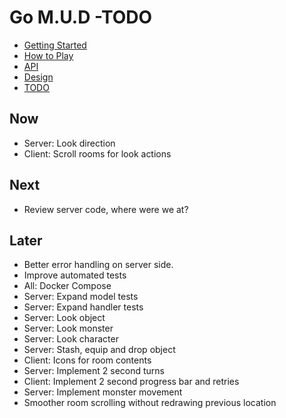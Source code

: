# Go M.U.D -TODO

- [Getting Started](README.md)
- [How to Play](README-HOWTOPLAY.md)
- [API](README-API.md)
- [Design](README-DESIGN.md)
- [TODO](README-TODO.md)

## Now

- Server: Look direction
- Client: Scroll rooms for look actions

## Next

- Review server code, where were we at?

## Later

- Better error handling on server side.
- Improve automated tests
- All: Docker Compose
- Server: Expand model tests
- Server: Expand handler tests
- Server: Look object
- Server: Look monster
- Server: Look character
- Server: Stash, equip and drop object
- Client: Icons for room contents
- Server: Implement 2 second turns
- Client: Implement 2 second progress bar and retries
- Server: Implement monster movement
- Smoother room scrolling without redrawing previous location

